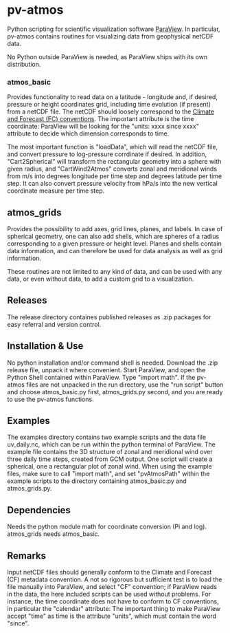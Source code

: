 pv-atmos
========

Python scripting for scientific visualization software [ParaView](http://www.paraview.org). In particular, pv-atmos contains routines for visualizing data from geophysical netCDF data.

No Python outside ParaView is needed, as ParaView ships with its own distribution.

### atmos_basic

Provides functionality to read data on a latitude - longitude and, if desired, pressure or height coordinates grid, including time evolution (if present) from a netCDF file. The netCDF should loosely correspond to the [Climate and Forecast (FC) conventions](https://en.wikipedia.org/wiki/Climate_and_Forecast_Metadata_Conventions). The important attribute is the time coordinate: ParaView will be looking for the "units: xxxx since xxxx" attribute to decide which dimension corresponds to time.

The most important function is "loadData", which will read the netCDF file, and convert pressure to log-pressure corrdinate if desired. In addition, "Cart2Spherical" will transform the rectangular geometry into a sphere with given radius, and "CartWind2Atmos" converts zonal and meridional winds from m/s into degrees longitude per time step and degrees latitude per time step. It can also convert pressure velocity from hPa/s into the new vertical coordinate measure per time step.

atmos_grids
-----------

Provides the possibility to add axes, grid lines, planes, and labels. In case of spherical geometry, one can also add shells, which are spheres of a radius corresponding to a given pressure or height level. Planes and shells contain data information, and can therefore be used for data analysis as well as grid information.

These routines are not limited to any kind of data, and can be used with any data, or even without data, to add a custom grid to a visualization. 


Releases
--------

The release directory containes published releases as .zip packages for easy referral and version control.

Installation & Use
------------------

No python installation and/or command shell is needed. Download the .zip release file, unpack it where convenient. Start ParaView, and open the Python Shell contained within ParaView. Type "import math". If the pv-atmos files are not unpacked in the run directory, use the "run script" button and choose atmos_basic.py first, atmos_grids.py second, and you are ready to use the pv-atmos functions.


Examples
--------

The examples directory contains two example scripts and the data file uv_daily.nc, which can be run within the python terminal of ParaView. The example file contains the 3D structure of zonal and meridional wind over three daily time steps, created from GCM output. One script will create a spherical, one a rectangular plot of zonal wind. When using the example files, make sure to call "import math", and set "pvAtmosPath" within the example scripts to the directory containing atmos_basic.py and atmos_grids.py.


Dependencies
------------

Needs the python module math for coordinate conversion (Pi and log). atmos_grids needs atmos_basic.

Remarks
-------

Input netCDF files should generally conform to the Climate and Forecast (CF) metadata convention. A not so rigorous but sufficient test is to load the file manually into ParaView, and select "CF" convention; if ParaView reads in the data, the here included scripts can be used without problems.
For instance, the time coordinate does not have to conform to CF conventions, in particular the "calendar" attribute: The important thing to make ParaView accept "time" as time is the attribute "units", which must contain the word "since".